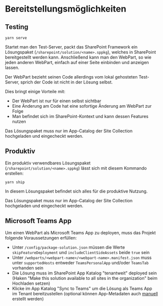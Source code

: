 # Bereitstellungsmöglichkeiten

## Testing

```
yarn serve
```

Startet man den Test-Server, packt das SharePoint Framework ein Lösungspaket (`/sharepoint/solution/<name>.sppkg`), welches in SharePoint bereitgestellt werden kann. Anschließend kann man den WebPart, so wie jeden anderen WebPart, einfach auf einer Seite einbinden und anzeigen lassen.

Der WebPart bezieht seinen Code allerdings vom lokal gehosteten Test-Server, sprich der Code ist nicht in der Lösung selbst.

Dies bringt einige Vorteile mit:

-   Der WebPart ist nur für einen selbst sichtbar
-   Eine Änderung am Code hat eine sofortige Änderung am WebPart zur Folge
-   Man befindet sich im SharePoint-Kontext und kann dessen Features nutzen

Das Lösungspaket muss nur im App-Catalog der Site Collection hochgeladen und eingecheckt werden.

## Produktiv

Ein produktiv verwendbares Lösungspaket (`/sharepoint/solution/<name>.sppkg`) lässt sich mit diesem Kommando erstellen:

```
yarn ship
```

In diesem Lösungspaket befindet sich alles für die produktive Nutzung.

Das Lösungspaket muss nur im App-Catalog der Site Collection hochgeladen und eingecheckt werden.

## Microsoft Teams App

Um einen WebPart als Microsoft Teams App zu deployen, muss das Projekt folgende Voraussetzungen erfüllen:

-   Unter `/config/package-solution.json` müssen die Werte `skipFeatureDeployment` und `includeClientSideAssets` beide `true` sein
-   Unter `/webparts/<webpart-name>/<webpart-name>.manifest.json` muss unter `supportedHosts` entweder `TeamsPersonalApp` und/oder `TeamsTab` vorhanden sein
-   Die Lösung muss im SharePoint App Katalog "tenantweit" deployed sein (Haken "Make this solution available to all sites in the organization" beim Hochladen setzen)
-   Klicke im App Katalog "Sync to Teams" um die Lösung als Teams App im Tenant bereitzustellen (optional können App-Metadaten auch [manuell](https://learn.microsoft.com/en-us/sharepoint/dev/spfx/deployment-spfx-teams-solutions#developer-provided-microsoft-teams-app-manifest--package) erstellt werden)
